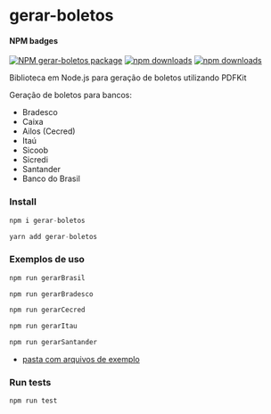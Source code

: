 # gerar-boletos

#### NPM badges
<!-- [START badges] -->
[![NPM gerar-boletos package](https://img.shields.io/npm/v/gerar-boletos.svg)](https://npmjs.org/package/gerar-boletos)
[![npm downloads](https://img.shields.io/npm/dm/gerar-boletos.svg?maxAge=604800)](https://npm-stat.com/charts.html?package=gerar-boletos&from=2017-01-1)
[![npm downloads](https://img.shields.io/npm/dt/gerar-boletos.svg?maxAge=604800)](https://npm-stat.com/charts.html?package=gerar-boletos&from=2017-01-1)
<!-- [END badges] -->

Biblioteca em Node.js para geração de boletos utilizando PDFKit 

Geração de boletos para bancos:
- Bradesco
- Caixa
- Ailos (Cecred)
- Itaú
- Sicoob
- Sicredi
- Santander
- Banco do Brasil

### Install

```javascript
npm i gerar-boletos
```
```javascript
yarn add gerar-boletos
```
### Exemplos de uso

```javascript
npm run gerarBrasil
```
```javascript
npm run gerarBradesco
```
```javascript
npm run gerarCecred
```
```javascript
npm run gerarItau
```
```javascript
npm run gerarSantander
```


* [pasta com arquivos de exemplo](/examples)

### Run tests

```javascript
npm run test
```


